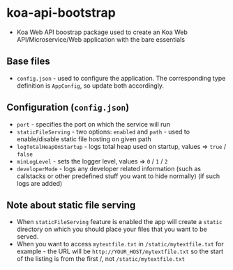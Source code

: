 # koa-api-bootstrap
* Koa Web API boostrap package used to create an Koa Web API/Microservice/Web application with the bare essentials

## Base files
* `config.json` - used to configure the application. The corresponding type definition is `AppConfig`, so update both accordingly.

## Configuration (`config.json`)
* `port` - specifies the port on which the service will run
* `staticFileServing` - two options: `enabled` and `path` - used to enable/disable static file hosting on given path
* `logTotalHeapOnStartup` - logs total heap used on startup, values => `true` / `false`
* `minLogLevel` - sets the logger level, values => `0` / `1` / `2`
* `developerMode` - logs any developer related information (such as callstacks or other predefined stuff you want to hide normally) (if such logs are added)

## Note about static file serving
* When `staticFileServing` feature is enabled the app will create a `static` directory on which you should place your files that you want to be served.
* When you want to access `mytextfile.txt` in `/static/mytextfile.txt` for example - the URL will be `http://YOUR_HOST/mytextfile.txt` so the start of the listing is from the first /, not `/static/mytextfile.txt` 